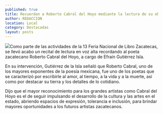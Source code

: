 ```yaml
---
published: true
title: Recuerdan a Roberto Cabral del Hoyo mediante la lectura de su obra
author: REDACCION
location: Local
category: Destacadas
layout: posts
---
```


![](http://i.imgur.com/zDyu9kgm.jpg)Como parte de las actividades de la 13 Feria Nacional de Libro Zacatecas, se llevó acabo un recital de lectura en voz alta recordando al poeta zacatecano Roberto Cabral del Hoyo, a cargo de Efraín Gutiérrez Isla.

En su intervención, Gutiérrez de la Isla señaló que Roberto Cabral, uno de los mayores exponentes de la poesía mexicana, fue uno de los poetas que se caracterizó por escribirle al amor, al tiempo, a la vida y a la muerte, así como por destacar su tierra y los detalles de lo cotidiano. 

Dijo que el mayor reconocimiento para los grandes artistas como Cabral del Hoyo es el de seguir impulsando el desarrollo de la cultura y las artes en el estado, abriendo espacios de expresión, tolerancia e inclusión, para brindar mayores oportunidades a los futuros artistas zacatecanos.
